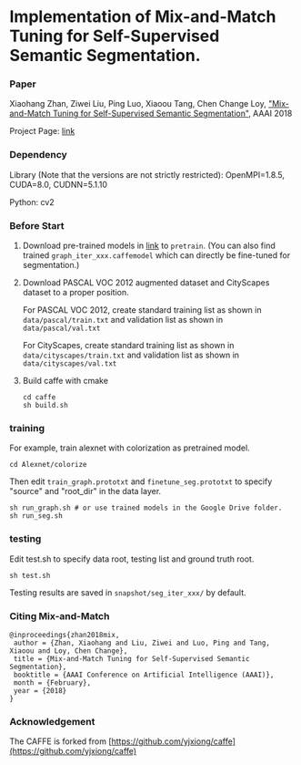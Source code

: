 # Implementation of Mix-and-Match Tuning for Self-Supervised Semantic Segmentation.

### Paper

Xiaohang Zhan, Ziwei Liu, Ping Luo, Xiaoou Tang, Chen Change Loy, ["Mix-and-Match Tuning for Self-Supervised Semantic Segmentation"](https://arxiv.org/abs/1712.00661), AAAI 2018

Project Page:
[link](http://mmlab.ie.cuhk.edu.hk/projects/M&M/)

### Dependency
Library (Note that the versions are not strictly restricted):
    OpenMPI=1.8.5, CUDA=8.0, CUDNN=5.1.10

Python:
    cv2

### Before Start
1. Download pre-trained models in [link](https://drive.google.com/drive/folders/1dAA1aWTll_GAgpgYdYJnhrqY2pEydWiv?usp=sharing) to `pretrain`. (You can also find trained `graph_iter_xxx.caffemodel` which can directly be fine-tuned for segmentation.)

2. Download PASCAL VOC 2012 augmented dataset and CityScapes dataset to a proper position.

    For PASCAL VOC 2012, create standard training list as shown in `data/pascal/train.txt` and validation list as shown in `data/pascal/val.txt`

    For CityScapes, create standard training list as shown in `data/cityscapes/train.txt` and validation list as shown in `data/cityscapes/val.txt`

3. Build caffe with cmake
    ```
    cd caffe
    sh build.sh
    ```

### training
For example, train alexnet with colorization as pretrained model.
```
cd Alexnet/colorize
```
Then edit `train_graph.prototxt` and `finetune_seg.prototxt` to specify "source" and "root_dir" in
the data layer.
```
sh run_graph.sh # or use trained models in the Google Drive folder.
sh run_seg.sh
```

### testing
Edit test.sh to specify data root, testing list and ground truth root.
```
sh test.sh
```
Testing results are saved in `snapshot/seg_iter_xxx/` by default.

### Citing Mix-and-Match
```
@inproceedings{zhan2018mix,
 author = {Zhan, Xiaohang and Liu, Ziwei and Luo, Ping and Tang, Xiaoou and Loy, Chen Change},
 title = {Mix-and-Match Tuning for Self-Supervised Semantic Segmentation},
 booktitle = {AAAI Conference on Artificial Intelligence (AAAI)},
 month = {February},
 year = {2018} 
}
```

### Acknowledgement
The CAFFE is forked from [https://github.com/yjxiong/caffe](https://github.com/yjxiong/caffe)
